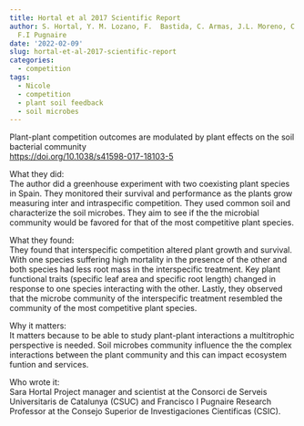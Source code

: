 ```yaml
---
title: Hortal et al 2017 Scientific Report
author: S. Hortal, Y. M. Lozano, F.  Bastida, C. Armas, J.L. Moreno, C. Garcia, &
  F.I Pugnaire
date: '2022-02-09'
slug: hortal-et-al-2017-scientific-report
categories:
  - competition
tags:
  - Nicole
  - competition
  - plant soil feedback
  - soil microbes
---
```

Plant-plant competition outcomes are modulated by plant effects on the soil bacterial community  
https://doi.org/10.1038/s41598-017-18103-5

What they did:  
The author did a greenhouse experiment with two coexisting plant species in Spain. They monitored their survival and performance as the plants grow measuring inter and intraspecific competition. They used common soil and characterize the soil microbes. They aim to see if the the microbial community would be favored for that of the most competitive plant species.  

What they found:  
They found that interspecific competition altered plant growth and survival. With one species suffering high mortality in the presence of the other and both species had less root mass in the interspecific treatment. Key plant functional traits (specific leaf area and specific root length) changed in response to one species interacting with the other. Lastly, they observed that the microbe community of the interspecific treatment resembled the community of the most competitive plant species.  

Why it matters:  
It matters because to be able to study plant-plant interactions a multitrophic perspective is needed. Soil microbes community influence the the complex interactions between the plant community and this can impact ecosystem funtion and services.  

Who wrote it:  
Sara Hortal Project manager and scientist at the Consorci de Serveis Universitaris de Catalunya (CSUC) and Francisco I Pugnaire Research Professor at the Consejo Superior de Investigaciones Cientificas (CSIC).